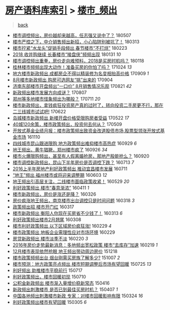 [房产语料库索引](../../README.md)  > [楼市_频出](楼市_频出.md)
====
> [back](../README.md)

- [楼市调控频出，房价越却来越高，任志强又说中了？](http://jkwz.applinzi.com/ittc/7100407285534950416.html#%E6%A5%BC%E5%B8%82%E8%B0%83%E6%8E%A7%E9%A2%91%E5%87%BA%EF%BC%8C%E6%88%BF%E4%BB%B7%E8%B6%8A%E5%8D%B4%E6%9D%A5%E8%B6%8A%E9%AB%98%EF%BC%8C%E4%BB%BB%E5%BF%97%E5%BC%BA%E5%8F%88%E8%AF%B4%E4%B8%AD%E4%BA%86%EF%BC%9F) 180507  
- [楼市严控之下，中介销售频出新招，小心陷阱别被坑了！](http://jkwz.applinzi.com/ittc/7079950506636346374.html#%E6%A5%BC%E5%B8%82%E4%B8%A5%E6%8E%A7%E4%B9%8B%E4%B8%8B%EF%BC%8C%E4%B8%AD%E4%BB%8B%E9%94%80%E5%94%AE%E9%A2%91%E5%87%BA%E6%96%B0%E6%8B%9B%EF%BC%8C%E5%B0%8F%E5%BF%83%E9%99%B7%E9%98%B1%E5%88%AB%E8%A2%AB%E5%9D%91%E4%BA%86%EF%BC%81) 180313  
- [楼市拧紧“水龙头”促销手段频出 春节楼市“不打烊”](http://jkwz.applinzi.com/ittc/7073240361579578385.html#%E6%A5%BC%E5%B8%82%E6%8B%A7%E7%B4%A7%E2%80%9C%E6%B0%B4%E9%BE%99%E5%A4%B4%E2%80%9D%E4%BF%83%E9%94%80%E6%89%8B%E6%AE%B5%E9%A2%91%E5%87%BA+%E6%98%A5%E8%8A%82%E6%A5%BC%E5%B8%82%E2%80%9C%E4%B8%8D%E6%89%93%E7%83%8A%E2%80%9D) 180223  
- [2018 收并购继续 长春楼市“接盘侠”频频出现](http://jkwz.applinzi.com/ittc/7064774616998740998.html#2018+%E6%94%B6%E5%B9%B6%E8%B4%AD%E7%BB%A7%E7%BB%AD+%E9%95%BF%E6%98%A5%E6%A5%BC%E5%B8%82%E2%80%9C%E6%8E%A5%E7%9B%98%E4%BE%A0%E2%80%9D%E9%A2%91%E9%A2%91%E5%87%BA%E7%8E%B0) 180131 *10* 
- [楼市调控频出重拳，房价走向难预料，2018是买房时机吗？](http://jkwz.applinzi.com/ittc/7059919238276318218.html#%E6%A5%BC%E5%B8%82%E8%B0%83%E6%8E%A7%E9%A2%91%E5%87%BA%E9%87%8D%E6%8B%B3%EF%BC%8C%E6%88%BF%E4%BB%B7%E8%B5%B0%E5%90%91%E9%9A%BE%E9%A2%84%E6%96%99%EF%BC%8C2018%E6%98%AF%E4%B9%B0%E6%88%BF%E6%97%B6%E6%9C%BA%E5%90%97%EF%BC%9F) 180118  
- [桂林楼市频频出现大动作！准备买房的你怕了吗？](http://jkwz.applinzi.com/ittc/7028064897513030672.html#%E6%A1%82%E6%9E%97%E6%A5%BC%E5%B8%82%E9%A2%91%E9%A2%91%E5%87%BA%E7%8E%B0%E5%A4%A7%E5%8A%A8%E4%BD%9C%EF%BC%81%E5%87%86%E5%A4%87%E4%B9%B0%E6%88%BF%E7%9A%84%E4%BD%A0%E6%80%95%E4%BA%86%E5%90%97%EF%BC%9F) 171024 *13* 
- [地方楼市新政频出 成都房企不得以精装修为名变相抬高价格](http://jkwz.applinzi.com/ittc/7011260598799844112.html#%E5%9C%B0%E6%96%B9%E6%A5%BC%E5%B8%82%E6%96%B0%E6%94%BF%E9%A2%91%E5%87%BA+%E6%88%90%E9%83%BD%E6%88%BF%E4%BC%81%E4%B8%8D%E5%BE%97%E4%BB%A5%E7%B2%BE%E8%A3%85%E4%BF%AE%E4%B8%BA%E5%90%8D%E5%8F%98%E7%9B%B8%E6%8A%AC%E9%AB%98%E4%BB%B7%E6%A0%BC) 170909 *1* 
- [8月楼市新政频出 购房可选网友“挑”出来的](http://jkwz.applinzi.com/ittc/7009234882419754001.html#8%E6%9C%88%E6%A5%BC%E5%B8%82%E6%96%B0%E6%94%BF%E9%A2%91%E5%87%BA+%E8%B4%AD%E6%88%BF%E5%8F%AF%E9%80%89%E7%BD%91%E5%8F%8B%E2%80%9C%E6%8C%91%E2%80%9D%E5%87%BA%E6%9D%A5%E7%9A%84) 170904  
- [济南东部楼市开盘频出“一口价” 8月销售情况乐观](http://jkwz.applinzi.com/ittc/7004056183022027793.html#%E6%B5%8E%E5%8D%97%E4%B8%9C%E9%83%A8%E6%A5%BC%E5%B8%82%E5%BC%80%E7%9B%98%E9%A2%91%E5%87%BA%E2%80%9C%E4%B8%80%E5%8F%A3%E4%BB%B7%E2%80%9D+8%E6%9C%88%E9%94%80%E5%94%AE%E6%83%85%E5%86%B5%E4%B9%90%E8%A7%82) 170821 *42* 
- [新政频出楼市发展方向成谜？](http://jkwz.applinzi.com/ittc/6999113013402272785.html#%E6%96%B0%E6%94%BF%E9%A2%91%E5%87%BA%E6%A5%BC%E5%B8%82%E5%8F%91%E5%B1%95%E6%96%B9%E5%90%91%E6%88%90%E8%B0%9C%EF%BC%9F) 170807  
- [郑州等多地楼市怪象频出为哪般？](http://jkwz.applinzi.com/ittc/6989147869305898001.html#%E9%83%91%E5%B7%9E%E7%AD%89%E5%A4%9A%E5%9C%B0%E6%A5%BC%E5%B8%82%E6%80%AA%E8%B1%A1%E9%A2%91%E5%87%BA%E4%B8%BA%E5%93%AA%E8%88%AC%EF%BC%9F) 170711 *20* 
- [楼市新政频出，拿钱疯狂投资房产真的过时了，转向投资二手房更不行，那在二三线城市试试吧!](http://jkwz.applinzi.com/ittc/6982125926610371589.html#%E6%A5%BC%E5%B8%82%E6%96%B0%E6%94%BF%E9%A2%91%E5%87%BA%EF%BC%8C%E6%8B%BF%E9%92%B1%E7%96%AF%E7%8B%82%E6%8A%95%E8%B5%84%E6%88%BF%E4%BA%A7%E7%9C%9F%E7%9A%84%E8%BF%87%E6%97%B6%E4%BA%86%EF%BC%8C%E8%BD%AC%E5%90%91%E6%8A%95%E8%B5%84%E4%BA%8C%E6%89%8B%E6%88%BF%E6%9B%B4%E4%B8%8D%E8%A1%8C%EF%BC%8C%E9%82%A3%E5%9C%A8%E4%BA%8C%E4%B8%89%E7%BA%BF%E5%9F%8E%E5%B8%82%E8%AF%95%E8%AF%95%E5%90%A7%21) 170622  
- [岛城楼市新政频出 新楼开盘价格受限购房者受益](http://jkwz.applinzi.com/ittc/6970508974192329732.html#%E5%B2%9B%E5%9F%8E%E6%A5%BC%E5%B8%82%E6%96%B0%E6%94%BF%E9%A2%91%E5%87%BA+%E6%96%B0%E6%A5%BC%E5%BC%80%E7%9B%98%E4%BB%B7%E6%A0%BC%E5%8F%97%E9%99%90%E8%B4%AD%E6%88%BF%E8%80%85%E5%8F%97%E7%9B%8A) 170522 *17* 
- [40城120余策，楼市政策频出，投资何去何从？](http://jkwz.applinzi.com/ittc/6965605418335208453.html#40%E5%9F%8E120%E4%BD%99%E7%AD%96%EF%BC%8C%E6%A5%BC%E5%B8%82%E6%94%BF%E7%AD%96%E9%A2%91%E5%87%BA%EF%BC%8C%E6%8A%95%E8%B5%84%E4%BD%95%E5%8E%BB%E4%BD%95%E4%BB%8E%EF%BC%9F) 170509  
- [开放式基金业绩月报：楼市政策频出致资金改道股债市场,股票型领涨开放式基金市场](http://jkwz.applinzi.com/ittc/6898899783380370437.html#%E5%BC%80%E6%94%BE%E5%BC%8F%E5%9F%BA%E9%87%91%E4%B8%9A%E7%BB%A9%E6%9C%88%E6%8A%A5%EF%BC%9A%E6%A5%BC%E5%B8%82%E6%94%BF%E7%AD%96%E9%A2%91%E5%87%BA%E8%87%B4%E8%B5%84%E9%87%91%E6%94%B9%E9%81%93%E8%82%A1%E5%80%BA%E5%B8%82%E5%9C%BA%2C%E8%82%A1%E7%A5%A8%E5%9E%8B%E9%A2%86%E6%B6%A8%E5%BC%80%E6%94%BE%E5%BC%8F%E5%9F%BA%E9%87%91%E5%B8%82%E5%9C%BA) 161110  
- [四线城市昆山跟进限购 地方政策频出难抑楼市高热症](http://jkwz.applinzi.com/ittc/6883251226862420996.html#%E5%9B%9B%E7%BA%BF%E5%9F%8E%E5%B8%82%E6%98%86%E5%B1%B1%E8%B7%9F%E8%BF%9B%E9%99%90%E8%B4%AD+%E5%9C%B0%E6%96%B9%E6%94%BF%E7%AD%96%E9%A2%91%E5%87%BA%E9%9A%BE%E6%8A%91%E6%A5%BC%E5%B8%82%E9%AB%98%E7%83%AD%E7%97%87) 160929 *6* 
- [地王频出，黄牛猖獗，郑州楼市疯了](http://jkwz.applinzi.com/ittc/6882128661406286853.html#%E5%9C%B0%E7%8E%8B%E9%A2%91%E5%87%BA%EF%BC%8C%E9%BB%84%E7%89%9B%E7%8C%96%E7%8D%97%EF%BC%8C%E9%83%91%E5%B7%9E%E6%A5%BC%E5%B8%82%E7%96%AF%E4%BA%86) 160926 *34* 
- [楼市火爆限购频出，甚至有人假离婚抢房，那地产股能抢么？](http://jkwz.applinzi.com/ittc/6879689052483224581.html#%E6%A5%BC%E5%B8%82%E7%81%AB%E7%88%86%E9%99%90%E8%B4%AD%E9%A2%91%E5%87%BA%EF%BC%8C%E7%94%9A%E8%87%B3%E6%9C%89%E4%BA%BA%E5%81%87%E7%A6%BB%E5%A9%9A%E6%8A%A2%E6%88%BF%EF%BC%8C%E9%82%A3%E5%9C%B0%E4%BA%A7%E8%82%A1%E8%83%BD%E6%8A%A2%E4%B9%88%EF%BC%9F) 160920  
- [楼市调控新政频出，昆山下半年房价是否调控下跌？](http://jkwz.applinzi.com/ittc/6854275969032127492.html#%E6%A5%BC%E5%B8%82%E8%B0%83%E6%8E%A7%E6%96%B0%E6%94%BF%E9%A2%91%E5%87%BA%EF%BC%8C%E6%98%86%E5%B1%B1%E4%B8%8B%E5%8D%8A%E5%B9%B4%E6%88%BF%E4%BB%B7%E6%98%AF%E5%90%A6%E8%B0%83%E6%8E%A7%E4%B8%8B%E8%B7%8C%EF%BC%9F) 160713 *7* 
- [2016上半年房地产利好政策频出 推动宜昌楼市发展](http://jkwz.applinzi.com/ittc/6853620733082862597.html#2016%E4%B8%8A%E5%8D%8A%E5%B9%B4%E6%88%BF%E5%9C%B0%E4%BA%A7%E5%88%A9%E5%A5%BD%E6%94%BF%E7%AD%96%E9%A2%91%E5%87%BA+%E6%8E%A8%E5%8A%A8%E5%AE%9C%E6%98%8C%E6%A5%BC%E5%B8%82%E5%8F%91%E5%B1%95) 160711  
- [“地王”频出 福州楼市或将迎来调整期](http://jkwz.applinzi.com/ittc/6839421831404323844.html#%E2%80%9C%E5%9C%B0%E7%8E%8B%E2%80%9D%E9%A2%91%E5%87%BA+%E7%A6%8F%E5%B7%9E%E6%A5%BC%E5%B8%82%E6%88%96%E5%B0%86%E8%BF%8E%E6%9D%A5%E8%B0%83%E6%95%B4%E6%9C%9F) 160603 *12* 
- [地王频出引高层关注，二线楼市面临政策收紧！](http://jkwz.applinzi.com/ittc/6837677656229020677.html#%E5%9C%B0%E7%8E%8B%E9%A2%91%E5%87%BA%E5%BC%95%E9%AB%98%E5%B1%82%E5%85%B3%E6%B3%A8%EF%BC%8C%E4%BA%8C%E7%BA%BF%E6%A5%BC%E5%B8%82%E9%9D%A2%E4%B8%B4%E6%94%BF%E7%AD%96%E6%94%B6%E7%B4%A7%EF%BC%81) 160529 *20* 
- [利好政策频出 楼市“春意渐浓”](http://jkwz.applinzi.com/ittc/6819903317131920388.html#%E5%88%A9%E5%A5%BD%E6%94%BF%E7%AD%96%E9%A2%91%E5%87%BA+%E6%A5%BC%E5%B8%82%E2%80%9C%E6%98%A5%E6%84%8F%E6%B8%90%E6%B5%93%E2%80%9D) 160411 *1* 
- [楼市新政频出，房价是涨还是降？](http://jkwz.applinzi.com/ittc/6813814780888351749.html#%E6%A5%BC%E5%B8%82%E6%96%B0%E6%94%BF%E9%A2%91%E5%87%BA%EF%BC%8C%E6%88%BF%E4%BB%B7%E6%98%AF%E6%B6%A8%E8%BF%98%E6%98%AF%E9%99%8D%EF%BC%9F) 160326  
- [房价疯涨地王频出，南京楼市出台调控只是时间问题](http://jkwz.applinzi.com/ittc/6810994672277128197.html#%E6%88%BF%E4%BB%B7%E7%96%AF%E6%B6%A8%E5%9C%B0%E7%8E%8B%E9%A2%91%E5%87%BA%EF%BC%8C%E5%8D%97%E4%BA%AC%E6%A5%BC%E5%B8%82%E5%87%BA%E5%8F%B0%E8%B0%83%E6%8E%A7%E5%8F%AA%E6%98%AF%E6%97%B6%E9%97%B4%E9%97%AE%E9%A2%98) 160318 *3* 
- [政策频出招 楼市开门红](http://jkwz.applinzi.com/ittc/6808248541986161668.html#%E6%94%BF%E7%AD%96%E9%A2%91%E5%87%BA%E6%8B%9B+%E6%A5%BC%E5%B8%82%E5%BC%80%E9%97%A8%E7%BA%A2) 160317  
- [楼市新政频出 衡阳人你现在买房省不少钱了！](http://jkwz.applinzi.com/ittc/6809105721857672196.html#%E6%A5%BC%E5%B8%82%E6%96%B0%E6%94%BF%E9%A2%91%E5%87%BA+%E8%A1%A1%E9%98%B3%E4%BA%BA%E4%BD%A0%E7%8E%B0%E5%9C%A8%E4%B9%B0%E6%88%BF%E7%9C%81%E4%B8%8D%E5%B0%91%E9%92%B1%E4%BA%86%EF%BC%81) 160313 *6* 
- [利好政策频出楼市2月翘尾](http://jkwz.applinzi.com/ittc/6807126204599501829.html#%E5%88%A9%E5%A5%BD%E6%94%BF%E7%AD%96%E9%A2%91%E5%87%BA%E6%A5%BC%E5%B8%822%E6%9C%88%E7%BF%98%E5%B0%BE) 160308  
- [楼市利好政策频出 以下区域房价疯狂涨!](http://jkwz.applinzi.com/ittc/6804305453924221956.html#%E6%A5%BC%E5%B8%82%E5%88%A9%E5%A5%BD%E6%94%BF%E7%AD%96%E9%A2%91%E5%87%BA+%E4%BB%A5%E4%B8%8B%E5%8C%BA%E5%9F%9F%E6%88%BF%E4%BB%B7%E7%96%AF%E7%8B%82%E6%B6%A8%21) 160229 *4* 
- [楼市政策频出 地板企业需理性应对市场环境](http://jkwz.applinzi.com/ittc/6804233458192745477.html#%E6%A5%BC%E5%B8%82%E6%94%BF%E7%AD%96%E9%A2%91%E5%87%BA+%E5%9C%B0%E6%9D%BF%E4%BC%81%E4%B8%9A%E9%9C%80%E7%90%86%E6%80%A7%E5%BA%94%E5%AF%B9%E5%B8%82%E5%9C%BA%E7%8E%AF%E5%A2%83) 160229  
- [房贷新政频出 楼市淡季不淡](http://jkwz.applinzi.com/ittc/6800825665947436037.html#%E6%88%BF%E8%B4%B7%E6%96%B0%E6%94%BF%E9%A2%91%E5%87%BA+%E6%A5%BC%E5%B8%82%E6%B7%A1%E5%AD%A3%E4%B8%8D%E6%B7%A1) 160220 *3* 
- [2016年房价走势最新消息：多地频出宽松政策 楼市“去库存”加速](http://jkwz.applinzi.com/ittc/6800492447360615429.html#2016%E5%B9%B4%E6%88%BF%E4%BB%B7%E8%B5%B0%E5%8A%BF%E6%9C%80%E6%96%B0%E6%B6%88%E6%81%AF%EF%BC%9A%E5%A4%9A%E5%9C%B0%E9%A2%91%E5%87%BA%E5%AE%BD%E6%9D%BE%E6%94%BF%E7%AD%96+%E6%A5%BC%E5%B8%82%E2%80%9C%E5%8E%BB%E5%BA%93%E5%AD%98%E2%80%9D%E5%8A%A0%E9%80%9F) 160219 *1* 
- [12月楼市表现依然抢眼 地王频出带动周边房价](http://jkwz.applinzi.com/ittc/6776999015065584645.html#12%E6%9C%88%E6%A5%BC%E5%B8%82%E8%A1%A8%E7%8E%B0%E4%BE%9D%E7%84%B6%E6%8A%A2%E7%9C%BC+%E5%9C%B0%E7%8E%8B%E9%A2%91%E5%87%BA%E5%B8%A6%E5%8A%A8%E5%91%A8%E8%BE%B9%E6%88%BF%E4%BB%B7) 151218  
- [楼市政策频频出台 烟台刚需买房族了解多少?](http://jkwz.applinzi.com/ittc/6750342993690330117.html#%E6%A5%BC%E5%B8%82%E6%94%BF%E7%AD%96%E9%A2%91%E9%A2%91%E5%87%BA%E5%8F%B0+%E7%83%9F%E5%8F%B0%E5%88%9A%E9%9C%80%E4%B9%B0%E6%88%BF%E6%97%8F%E4%BA%86%E8%A7%A3%E5%A4%9A%E5%B0%91%3F) 151007 *2* 
- [楼市预测：地方政策亮点频出 楼市短期调整后市场有望回暖](http://jkwz.applinzi.com/ittc/547650615273485791.html#%E6%A5%BC%E5%B8%82%E9%A2%84%E6%B5%8B%EF%BC%9A%E5%9C%B0%E6%96%B9%E6%94%BF%E7%AD%96%E4%BA%AE%E7%82%B9%E9%A2%91%E5%87%BA+%E6%A5%BC%E5%B8%82%E7%9F%AD%E6%9C%9F%E8%B0%83%E6%95%B4%E5%90%8E%E5%B8%82%E5%9C%BA%E6%9C%89%E6%9C%9B%E5%9B%9E%E6%9A%96) 150725 *13* 
- [利好频出 助推楼市平稳前行](http://jkwz.applinzi.com/ittc/547650611426756233.html#%E5%88%A9%E5%A5%BD%E9%A2%91%E5%87%BA+%E5%8A%A9%E6%8E%A8%E6%A5%BC%E5%B8%82%E5%B9%B3%E7%A8%B3%E5%89%8D%E8%A1%8C) 150717  
- [利好政策频出，楼市回暖初现](http://jkwz.applinzi.com/ittc/547650615031282045.html#%E5%88%A9%E5%A5%BD%E6%94%BF%E7%AD%96%E9%A2%91%E5%87%BA%EF%BC%8C%E6%A5%BC%E5%B8%82%E5%9B%9E%E6%9A%96%E5%88%9D%E7%8E%B0) 150710  
- [公积金新政频出 楼市渐入量增价稳新常态](http://jkwz.applinzi.com/ittc/547650611405013385.html#%E5%85%AC%E7%A7%AF%E9%87%91%E6%96%B0%E6%94%BF%E9%A2%91%E5%87%BA+%E6%A5%BC%E5%B8%82%E6%B8%90%E5%85%A5%E9%87%8F%E5%A2%9E%E4%BB%B7%E7%A8%B3%E6%96%B0%E5%B8%B8%E6%80%81) 150416  
- [新政频出刺激楼市 是否已到最佳买房时机？](http://jkwz.applinzi.com/ittc/547650611403803513.html#%E6%96%B0%E6%94%BF%E9%A2%91%E5%87%BA%E5%88%BA%E6%BF%80%E6%A5%BC%E5%B8%82+%E6%98%AF%E5%90%A6%E5%B7%B2%E5%88%B0%E6%9C%80%E4%BD%B3%E4%B9%B0%E6%88%BF%E6%97%B6%E6%9C%BA%EF%BC%9F) 150407 *1* 
- [中国各地频出刺激楼市新政 专家：对楼市回暖影响有限](http://jkwz.applinzi.com/ittc/547650611397742058.html#%E4%B8%AD%E5%9B%BD%E5%90%84%E5%9C%B0%E9%A2%91%E5%87%BA%E5%88%BA%E6%BF%80%E6%A5%BC%E5%B8%82%E6%96%B0%E6%94%BF+%E4%B8%93%E5%AE%B6%EF%BC%9A%E5%AF%B9%E6%A5%BC%E5%B8%82%E5%9B%9E%E6%9A%96%E5%BD%B1%E5%93%8D%E6%9C%89%E9%99%90) 150324 *16* 
- [利好政策频出楼市有望回暖](http://jkwz.applinzi.com/ittc/547650611394606972.html#%E5%88%A9%E5%A5%BD%E6%94%BF%E7%AD%96%E9%A2%91%E5%87%BA%E6%A5%BC%E5%B8%82%E6%9C%89%E6%9C%9B%E5%9B%9E%E6%9A%96) 150305 *6* 
